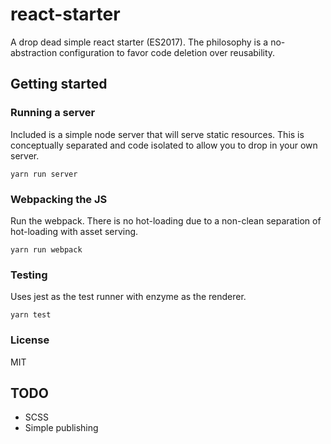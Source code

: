 # react-starter

A drop dead simple react starter (ES2017). The philosophy is a no-abstraction configuration to favor code deletion over reusability.

## Getting started
### Running a server
Included is a simple node server that will serve static resources. This is conceptually separated and code isolated to allow you to drop in your own server.
```
yarn run server
```

### Webpacking the JS
Run the webpack. There is no hot-loading due to a non-clean separation of hot-loading with asset serving.
```
yarn run webpack
```

### Testing
Uses jest as the test runner with enzyme as the renderer.
```
yarn test
```

### License
MIT

## TODO
 - SCSS
 - Simple publishing